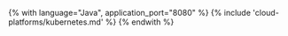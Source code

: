 {% with language="Java", application_port="8080" %}
{% include 'cloud-platforms/kubernetes.md' %}
{% endwith %}
